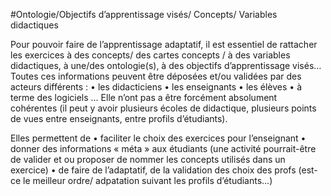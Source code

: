 
#Ontologie/Objectifs d’apprentissage visés/ Concepts/ Variables didactiques

Pour pouvoir faire de l’apprentissage adaptatif, il est essentiel de rattacher les exercices à des concepts/ des cartes concepts / à des variables didactiques, à une/des ontologie(s), à des objectifs d’apprentissage visés… Toutes ces informations peuvent être déposées et/ou validées par des acteurs différents : 
    • les didacticiens
    •  les enseignants
    • les élèves 
    • à terme des logiciels ...
Elle n’ont pas  a être forcément absolument cohérentes (il peut y avoir plusieurs écoles de didactique, plusieurs points de vues entre enseignants, entre profils d’étudiants).  

Elles permettent de 
    • faciliter le choix des exercices pour l’enseignant
    • donner des informations « méta » aux étudiants (une activité pourrait-être de valider et ou proposer de nommer les concepts utilisés dans un exercice)
    • de faire de l’adaptatif, de la validation des choix des profs (est-ce le meilleur ordre/ adpatation suivant les profils d’étudiants…)
